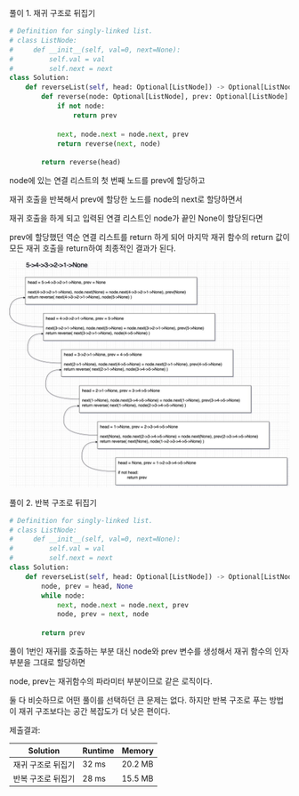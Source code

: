 풀이 1. 재귀 구조로 뒤집기

```py
# Definition for singly-linked list.
# class ListNode:
#     def __init__(self, val=0, next=None):
#         self.val = val
#         self.next = next
class Solution:
    def reverseList(self, head: Optional[ListNode]) -> Optional[ListNode]:
        def reverse(node: Optional[ListNode], prev: Optional[ListNode] = None):
            if not node:
                return prev

            next, node.next = node.next, prev
            return reverse(next, node)

        return reverse(head)
```

node에 있는 연결 리스트의 첫 번째 노드를 prev에 할당하고

재귀 호출을 반복해서 prev에 할당한 노드를 node의 next로 할당하면서

재귀 호출을 하게 되고 입력된 연결 리스트인 node가 끝인 None이 할당된다면

prev에 할당했던 역순 연결 리스트를 return 하게 되어 마지막 재귀 함수의 return 값이 모든 재귀 호출을 return하여 최종적인 결과가 된다.

![206_visualization](./206_visualization.jpeg)

풀이 2. 반복 구조로 뒤집기

```py
# Definition for singly-linked list.
# class ListNode:
#     def __init__(self, val=0, next=None):
#         self.val = val
#         self.next = next
class Solution:
    def reverseList(self, head: Optional[ListNode]) -> Optional[ListNode]:
        node, prev = head, None
        while node:
            next, node.next = node.next, prev
            node, prev = next, node

        return prev
```

풀이 1번인 재귀를 호출하는 부분 대신 node와 prev 변수를 생성해서 재귀 함수의 인자 부분을 그대로 할당하면

node, prev는 재귀함수의 파라미터 부분이므로 같은 로직이다.

둘 다 비슷하므로 어떤 풀이를 선택하던 큰 문제는 없다. 하지만 반복 구조로 푸는 방법이 재귀 구조보다는 공간 복잡도가 더 낮은 편이다.

제출결과:

| Solution           | Runtime | Memory  |
| ------------------ | ------- | ------- |
| 재귀 구조로 뒤집기 | 32 ms   | 20.2 MB |
| 반복 구조로 뒤집기 | 28 ms   | 15.5 MB |
